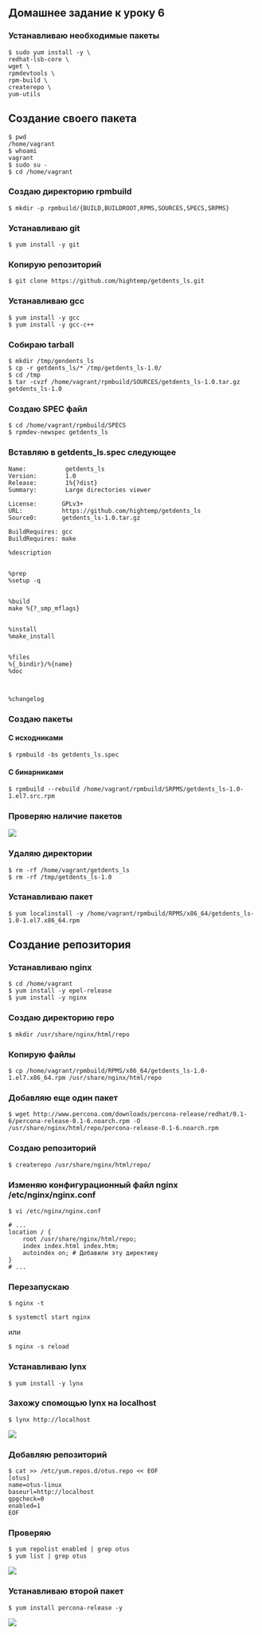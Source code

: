 
## Домашнее задание к уроку 6

###  Устанавливаю необходимые пакеты

```console
$ sudo yum install -y \
redhat-lsb-core \
wget \
rpmdevtools \
rpm-build \
createrepo \
yum-utils
```

## Создание своего пакета

```console
$ pwd
/home/vagrant
$ whoami
vagrant
$ sudo su -
$ cd /home/vagrant
```

### Создаю директорию rpmbuild

```console
$ mkdir -p rpmbuild/{BUILD,BUILDROOT,RPMS,SOURCES,SPECS,SRPMS}
```

### Устанавливаю git

```console
$ yum install -y git
```

### Копирую репозиторий

```console
$ git clone https://github.com/hightemp/getdents_ls.git
```

### Устанавливаю gcc

```console
$ yum install -y gcc
$ yum install -y gcc-c++ 
```

### Собираю tarball

```console
$ mkdir /tmp/gendents_ls
$ cp -r getdents_ls/* /tmp/getdents_ls-1.0/
$ cd /tmp
$ tar -cvzf /home/vagrant/rpmbuild/SOURCES/getdents_ls-1.0.tar.gz getdents_ls-1.0
```

### Создаю SPEC файл

```console
$ cd /home/vagrant/rpmbuild/SPECS
$ rpmdev-newspec getdents_ls
```

### Вставляю в getdents_ls.spec следующее

```
Name:           getdents_ls
Version:        1.0
Release:        1%{?dist}
Summary:        Large directories viewer

License:       GPLv3+
URL:           https://github.com/hightemp/getdents_ls
Source0:       getdents_ls-1.0.tar.gz

BuildRequires: gcc
BuildRequires: make

%description


%prep
%setup -q


%build
make %{?_smp_mflags}


%install
%make_install


%files
%{_bindir}/%{name}
%doc



%changelog

```

### Создаю пакеты

#### С исходниками

```console
$ rpmbuild -bs getdents_ls.spec
```

#### С бинарниками

```console
$ rpmbuild --rebuild /home/vagrant/rpmbuild/SRPMS/getdents_ls-1.0-1.el7.src.rpm
```

### Проверяю наличие пакетов

![](/images/lesson6/Screenshot_20190526_163256.png)

### Удаляю директории

```console
$ rm -rf /home/vagrant/getdents_ls
$ rm -rf /tmp/getdents_ls-1.0 
```

### Устанавливаю пакет

```console
$ yum localinstall -y /home/vagrant/rpmbuild/RPMS/x86_64/getdents_ls-1.0-1.el7.x86_64.rpm
```

## Создание репозитория

### Устанавливаю nginx

```console
$ cd /home/vagrant
$ yum install -y epel-release
$ yum install -y nginx
```

### Создаю директорию repo

```console
$ mkdir /usr/share/nginx/html/repo
```

### Копирую файлы

```console
$ cp /home/vagrant/rpmbuild/RPMS/x86_64/getdents_ls-1.0-1.el7.x86_64.rpm /usr/share/nginx/html/repo
```

### Добавляю еще один пакет

```console
$ wget http://www.percona.com/downloads/percona-release/redhat/0.1-6/percona-release-0.1-6.noarch.rpm -O /usr/share/nginx/html/repo/percona-release-0.1-6.noarch.rpm
```

### Создаю репозиторий

```console
$ createrepo /usr/share/nginx/html/repo/
```

### Изменяю конфигурационный файл nginx /etc/nginx/nginx.conf

```console
$ vi /etc/nginx/nginx.conf
```

```nginx
# ...
location / {
    root /usr/share/nginx/html/repo;
    index index.html index.htm;
    autoindex on; # Добавили эту директиву
}
# ...
```

### Перезапускаю

```console
$ nginx -t
```

```console
$ systemctl start nginx
```
или 

```
$ nginx -s reload
```

### Устанавливаю lynx 

```console
$ yum install -y lynx
```

### Захожу спомощью lynx на localhost

```console
$ lynx http://localhost
```

![](/images/lesson6/Screenshot_20190526_185143.png)

### Добавляю репозиторий

```console
$ cat >> /etc/yum.repos.d/otus.repo << EOF
[otus]
name=otus-linux
baseurl=http://localhost
gpgcheck=0
enabled=1
EOF
```

### Проверяю

```console
$ yum repolist enabled | grep otus
$ yum list | grep otus
```

![](/images/lesson6/Screenshot_20190526_190402.png)

### Устанавливаю второй пакет

```console
$ yum install percona-release -y
```

![](/images/lesson6/Screenshot_20190526_190803.png)


